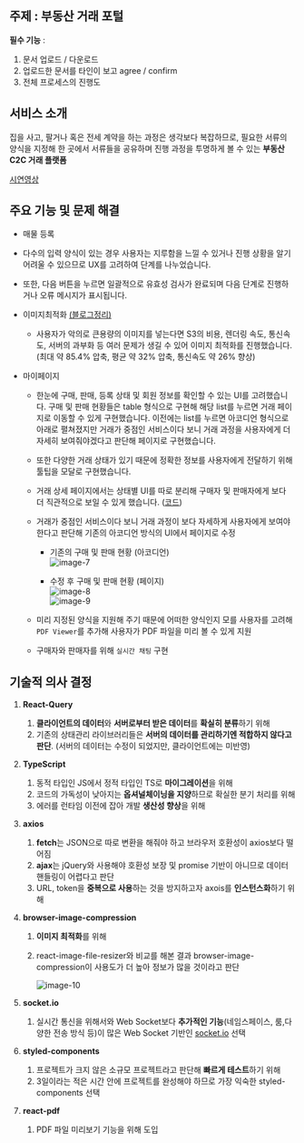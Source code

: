 ## **주제** : 부동산 거래 포털

**필수 기능** :

1. 문서 업로드 / 다운로드
2. 업로드한 문서를 타인이 보고 agree / confirm
3. 전체 프로세스의 진행도

## 서비스 소개

집을 사고, 팔거나 혹은 전세 계약을 하는 과정은 생각보다 복잡하므로, 필요한 서류의 양식을 지정해 한 곳에서 서류들을 공유하며 진행 과정을 투명하게 볼 수 있는 **부동산 C2C 거래 플랫폼**

[시연영상](https://www.youtube.com/watch?v=8Vpqab3C2ts)

## 주요 기능 및 문제 해결

- 매물 등록
- 다수의 입력 양식이 있는 경우 사용자는 지루함을 느낄 수 있거나 진행 상황을 알기 어려울 수 있으므로 UX를 고려하여 단계를 나누었습니다.

- 또한, 다음 버튼을 누르면 일괄적으로 유효성 검사가 완료되며 다음 단계로 진행하거나 오류 메시지가 표시됩니다.

- 이미지최적화  [(블로그정리)](https://velog.io/@scw0604/%EC%9D%B4%EB%AF%B8%EC%A7%80-%EC%B5%9C%EC%A0%81%ED%99%94)
  - 사용자가 악의로 큰용량의 이미지를 넣는다면 S3의 비용, 렌더링 속도, 통신속도, 서버의 과부화 등 여러 문제가 생길 수 있어 이미지 최적화를 진행했습니다. (최대 약 85.4% 압축, 평균 약 32% 압축, 통신속도 약 26% 향상)
 



- 마이페이지
  - 한눈에 구매, 판매, 등록 상태 및 회원 정보를 확인할 수 있는 UI를 고려했습니다. 구매 및 판매 현황들은 table 형식으로 구현해 해당 list를 누르면 거래 페이지로 이동할 수 있게 구현했습니다. 이전에는 list를 누르면 아코디언 형식으로 아래로 펼쳐졌지만 거래가 중점인 서비스이다 보니 거래 과정을 사용자에게 더 자세히 보여줘야겠다고 판단해 페이지로 구현했습니다.

  - 또한 다양한 거래 상태가 있기 때문에 정확한 정보를 사용자에게 전달하기 위해 툴팁을 모달로 구현했습니다.

  - 거래 상세 페이지에서는 상태별 UI를 따로 분리해 구매자 및 판매자에게 보다 더 직관적으로 보일 수 있게 했습니다. ([코드](https://github.com/Sim0321/hackathon/blob/main/src/components/transaction/FileWrap.tsx)) 

  - 거래가 중점인 서비스이다 보니 거래 과정이 보다 자세하게 사용자에게 보여야 한다고 판단해 기존의 아코디언 방식의 UI에서 페이지로 수정
    - 기존의 구매 및 판매 현황 (아코디언) <br>
      ![image-7](https://github.com/super-coding-hackathon/FE/assets/105590167/7428dbe2-0529-4a4c-b639-6c4de050c789)

    - 수정 후 구매 및 판매 현황 (페이지) <br>
      ![image-8](https://github.com/super-coding-hackathon/FE/assets/105590167/2991c334-e15f-4de6-8edf-d69a582ecd79) <br>
      ![image-9](https://github.com/super-coding-hackathon/FE/assets/105590167/3c79f4b8-1d18-4e5e-8823-e6df14ea18de)

  - 미리 지정된 양식을 지원해 주기 때문에 어떠한 양식인지 모를 사용자를 고려해 `PDF Viewer`를 추가해 사용자가 PDF 파일을 미리 볼 수 있게 지원
  - 구매자와 판매자를 위해 `실시간 채팅` 구현

## 기술적 의사 결정

1. **React-Query**
   1. **클라이언트의 데이터**와 **서버로부터 받은 데이터**를 **확실히 분류**하기 위해
   2. 기존의 상태관리 라이브러리들은 **서버의 데이터를 관리하기엔 적합하지 않다고 판단**. (서버의 데이터는 수정이 되었지만, 클라이언트에는 미반영)
2. **TypeScript**
   1. 동적 타입인 JS에서 정적 타입인 TS로 **마이그레이션**을 위해
   2. 코드의 가독성이 낮아지는 **옵셔널체이닝을 지양**하므로 확실한 분기 처리를 위해
   3. 에러를 런타임 이전에 잡아 개발 **생산성 향상**을 위해
3. **axios**
   1. **fetch**는 JSON으로 따로 변환을 해줘야 하고 브라우저 호환성이 axios보다 떨어짐
   2. **ajax**는 jQuery와 사용해야 호환성 보장 및 promise 기반이 아니므로 데이터 핸들링이 어렵다고 판단
   3. URL, token을 **중복으로 사용**하는 것을 방지하고자 axois를 **인스턴스화**하기 위해
4. **browser-image-compression**

   1. **이미지 최적화**를 위해
   2. react-image-file-resizer와 비교를 해본 결과 browser-image-compression이 사용도가 더 높아 정보가 많을 것이라고 판단 <br>

      ![image-10](https://github.com/super-coding-hackathon/FE/assets/105590167/782d5fa1-da9e-42ec-9b8e-db1209fd4c5e)


5. **socket.io**
   1. 실시간 통신을 위해서와 Web Socket보다 **추가적인 기능**(네임스페이스, 룸,다양한 전송 방식 등)이 많은 Web Socket 기반인 [socket.io](http://socket.io) 선택
6. **styled-components**
   1. 프로젝트가 크지 않은 소규모 프로젝트라고 판단해 **빠르게 테스트**하기 위해
   2. 3일이라는 적은 시간 안에 프로젝트를 완성해야 하므로 가장 익숙한 styled-components 선택
7. **react-pdf**
   1. PDF 파일 미리보기 기능을 위해 도입
